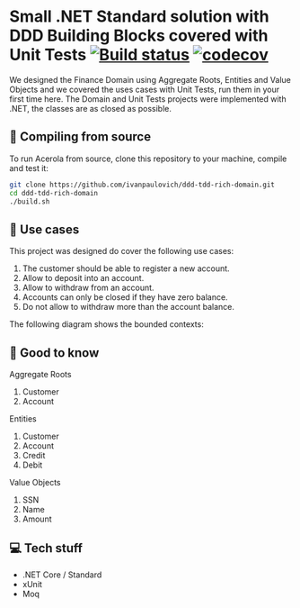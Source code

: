 # Small .NET Standard solution with DDD Building Blocks covered with Unit Tests [![Build status](https://ci.appveyor.com/api/projects/status/ujilt0luhnvpm4to?svg=true)](https://ci.appveyor.com/project/ivanpaulovich/ddd-tdd-rich-domain) [![codecov](https://codecov.io/gh/ivanpaulovich/ddd-tdd-rich-domain/branch/master/graph/badge.svg)](https://codecov.io/gh/ivanpaulovich/ddd-tdd-rich-domain)

We designed the Finance Domain using Aggregate Roots, Entities and Value Objects and we covered the uses cases with Unit Tests, run them in your first time here. The Domain and Unit Tests projects were implemented with .NET, the classes are as closed as possible.

## :gem: Compiling from source

To run Acerola from source, clone this repository to your machine, compile and test it:

```sh
git clone https://github.com/ivanpaulovich/ddd-tdd-rich-domain.git
cd ddd-tdd-rich-domain
./build.sh
```

## :construction_worker: Use cases

This project was designed do cover the following use cases:

1. The customer should be able to register a new account.
2. Allow to deposit into an account.
3. Allow to withdraw from an account.
4. Accounts can only be closed if they have zero balance.
5. Do not allow to withdraw more than the account balance.

The following diagram shows the bounded contexts:

## :memo: Good to know

Aggregate Roots
1. Customer
2. Account

Entities
1. Customer
2. Account
3. Credit
3. Debit

Value Objects
1. SSN
2. Name
3. Amount

## :computer: Tech stuff

* .NET Core / Standard
* xUnit
* Moq
